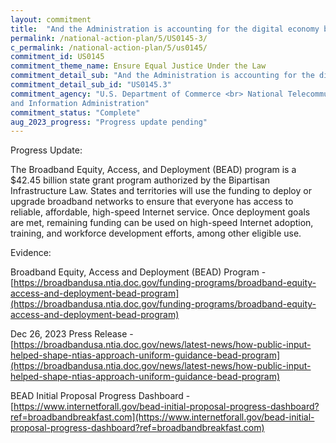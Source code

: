 ```yaml
---
layout: commitment
title:  "And the Administration is accounting for the digital economy by ensuring that incarcerated and formerly incarcerated persons are included in programs to expand high-speed internet access, technology, and digital education and access programs to close the digital divide."
permalink: /national-action-plan/5/US0145-3/
c_permalink: /national-action-plan/5/us0145/
commitment_id: US0145
commitment_theme_name: Ensure Equal Justice Under the Law
commitment_detail_sub: "And the Administration is accounting for the digital economy by ensuring that incarcerated and formerly incarcerated persons are included in programs to expand high-speed internet access, technology, and digital education and access programs to close the digital divide."
commitment_detail_sub_id: "US0145.3"
commitment_agency: "U.S. Department of Commerce <br> National Telecommunications
and Information Administration"
commitment_status: "Complete"
aug_2023_progress: "Progress update pending"
---
```

Progress Update: 

The Broadband Equity, Access, and Deployment (BEAD) program is a $42.45 billion state grant program authorized by the Bipartisan Infrastructure Law. States and territories will use the funding to deploy or upgrade broadband networks to ensure that everyone has access to reliable, affordable, high-speed Internet service. Once deployment goals are met, remaining funding can be used on high-speed Internet adoption, training, and workforce development efforts, among other eligible use. 

Evidence: 

Broadband Equity, Access and Deployment (BEAD) Program - [https://broadbandusa.ntia.doc.gov/funding-programs/broadband-equity-access-and-deployment-bead-program](https://broadbandusa.ntia.doc.gov/funding-programs/broadband-equity-access-and-deployment-bead-program)

Dec 26, 2023 Press Release - [https://broadbandusa.ntia.doc.gov/news/latest-news/how-public-input-helped-shape-ntias-approach-uniform-guidance-bead-program](https://broadbandusa.ntia.doc.gov/news/latest-news/how-public-input-helped-shape-ntias-approach-uniform-guidance-bead-program)

BEAD Initial Proposal Progress Dashboard - [https://www.internetforall.gov/bead-initial-proposal-progress-dashboard?ref=broadbandbreakfast.com](https://www.internetforall.gov/bead-initial-proposal-progress-dashboard?ref=broadbandbreakfast.com)

